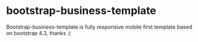 # bootstrap-business-template
Bootstrap-business-template is fully responsive mobile first template based on bootstrap 4.3, thanks :)
